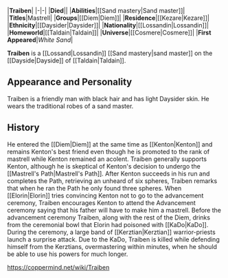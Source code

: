 |**Traiben**|
|-|-|
|**Died**||
|**Abilities**|[[Sand mastery\|Sand master]]|
|**Titles**|Mastrell|
|**Groups**|[[Diem\|Diem]]|
|**Residence**|[[Kezare\|Kezare]]|
|**Ethnicity**|[[Daysider\|Daysider]]|
|**Nationality**|[[Lossandin\|Lossandin]]|
|**Homeworld**|[[Taldain\|Taldain]]|
|**Universe**|[[Cosmere\|Cosmere]]|
|**First Appeared**|*White Sand*|

**Traiben** is a [[Lossand\|Lossandin]] [[Sand mastery\|sand master]] on the [[Dayside\|Dayside]] of [[Taldain\|Taldain]].

## Appearance and Personality
Traiben is a friendly man with black hair and has light Daysider skin. He wears the traditional robes of a sand master.

## History
He entered the [[Diem\|Diem]] at the same time as [[Kenton\|Kenton]] and remains Kenton's best friend even though he is promoted to the rank of mastrell while Kenton remained an acolent. Traiben generally supports Kenton, although he is skeptical of Kenton's decision to undergo the [[Mastrell's Path\|Mastrell's Path]].
After Kenton succeeds in his run and completes the Path, retrieving an unheard of six spheres, Traiben remarks that when he ran the Path he only found three spheres. When [[Elorin\|Elorin]] tries convincing Kenton not to go to the advancement ceremony, Traiben encourages Kenton to attend the Advancement ceremony saying that his father will have to make him a mastrell. Before the advancement ceremony Traiben, along with the rest of the Diem, drinks from the ceremonial bowl that Elorin had poisoned with [[KaDo\|KaDo]]. During the ceremony, a large band of [[Kerztian\|Kerztian]] warrior-priests launch a surprise attack. Due to the KaDo, Traiben is killed while defending himself from the Kerztians, overmastering within minutes, when he should be able to use his powers for much longer.



https://coppermind.net/wiki/Traiben